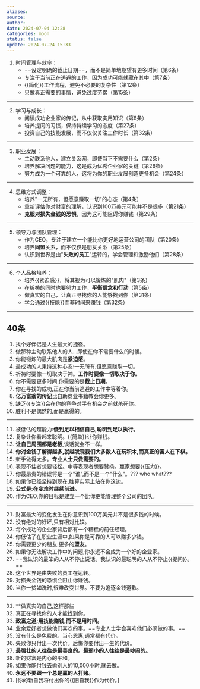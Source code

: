 ```yaml
---
aliases: 
source: 
author: 
date: 2024-07-04 12:28
categories: moon
status: false
update: 2024-07-24 15:33
---
```


1. 时间管理与效率：
   - ==设定明确的截止日期==，而不是简单地期望有更多时间（第6条）
   - 专注于当前正在逃避的工作，因为成功可能就藏在其中（第7条）
   - {{简化}}工作流程，避免不必要的复杂性（第12条）
   - 只做真正需要的事情，避免过度劳累（第15条）
<!--SR:!2000-01-01,1,250!2025-03-26,3,250-->

---

2. 学习与成长：
   - 阅读成功企业家的传记，从中获取实用知识（第8条）
   - 培养提问的习惯，保持持续学习的态度（第27条）
   - 投资自己的技能发展，而不仅仅关注工作时长（第32条）

---

3. 职业发展：
   - 主动联系他人，建立关系网，即使当下不需要什么（第2条）
   - 培养解决问题的能力，这是成为优秀企业家的关键（第26条）
   - 努力成为一个可靠的人，这将为你的职业发展创造更多机会（第24条）

---

4. 思维方式调整：
   - 培养"一无所有，但愿意赚取一切"的心态（第4条）
   - 重新评估你对财富的理解，认识到100万美元可能并不是很多（第21条）
   - **克服对损失金钱的恐惧**，因为这可能阻碍你赚钱（第29条）
<!--SR:!2025-03-25,3,250-->

---

5. 领导力与团队管理：
   - 作为CEO，专注于建立一个能比你更好地运营公司的团队（第20条）
   - 培养**同盟**关系，而不仅仅是朋友关系（第25条）
   - 认识到世界是由"**失败的员工**"运转的，学会管理和激励他们（第28条）

---

6. 个人品格培养：
   - 培养{{紧迫感}}，将其视为可以锻炼的"肌肉"（第3条）
   - 在祈祷的同时也要努力工作，**平衡信念和行动**（第5条）
   - 做真实的自己，让真正寻找你的人能够找到你（第31条）
   - 学会通过{{技能}}而非时间来赚钱（第32条）
<!--SR:!2025-03-25,3,250!2025-03-26,3,250-->


---

## 40条

1. 找个好伴侣是人生最大的捷径。
2. 做那种主动联系他人的人...即使在你不需要什么的时候。
3. 你能锻炼的最大肌肉是**紧迫感**。
4. 最成功的人秉持这种心态:一无所有,但愿意赚取一切。
5. 祈祷时要像一切取决于神。**工作时要像一切取决于你。**
6. 你不需要更多时间,你需要的是**截止日期**。
7. 你在寻找的成功,正在你当前逃避的工作中等着你。
8. **亿万富翁的传记**比自助商业书籍教会你更多。
9. 缺乏{{专注}}会在你的竞争对手有机会之前就杀死你。
10. 胜利不是偶然的,而是赢得的。
<!--SR:!2025-03-26,3,250-->

---

11. 被低估的超能力:**傻到足以相信自己,聪明到足以执行。**
12. 复杂让你看起来聪明。{{简单}}让你赚钱。
13. **让自己周围都是老板**,谈话就会不一样。
14. **你对金钱了解得越多,就越发现我们大多数人在玩积木,而真正的富人在下棋。**
15. 新手做得太多。**专业人士只做需要的。**
16. 表现不佳者想要轻松。中等表现者想要赞扬。赢家想要{{压力}}。
17. 你最昂贵的错误将是一个"谁",而不是一个"什么"。??? who  what???
18. 如果你已经坚持到现在,胜算实际上站在你这边。
19. **公式是:在变难时继续前进。**
20. 作为CEO,你的目标是建立一个比你更能管理整个公司的团队。
<!--SR:!2025-03-26,3,250!2000-01-01,1,250-->

---

21. 财富最大的变化发生在你意识到100万美元并不是很多钱的时候。
22. 没有绝对的好坏,只有相对比较。
23. 每个成功的企业家背后都有一个糟糕的前任经理。
24. 你低估了在职业生涯中,如果你是可靠的人可以赚多少钱。
25. 你需要更少的朋友,更多的**盟友**。
26. 如果你无法解决工作中的问题,你永远不会成为一个好的企业家。
27. ==我认识的最笨的人从不停止说话。我认识的最聪明的人从不停止{{提问}}。==
28. 这个世界是由失败的员工在运转。
29. 对损失金钱的恐惧会阻止你赚钱。
30. 当你一贫如洗时,很难改变世界。不要为追逐金钱道歉。
<!--SR:!2025-03-25,3,250!2025-03-26,3,250-->

---

31. **做真实的自己,这样那些
32. 真正在寻找你的人才能找到你。
33. **致富之道:用技能赚钱,而不是用时间。**
34. 业余爱好者想做他们喜欢的事。==专业人士学会喜欢他们必须做的事。==
35. 没有什么是免费的。当心恩惠,通常都有代价。
36. 失败你只付出一次代价。后悔你要付出一生的代价。
37. **最强壮的人往往是最善良的。最弱小的人往往是最吵闹的。**
38. 新的财富是内心的平和。
39. 如果你能付钱去偷别人的10,000小时,就去做。
40. **永远不要跟一个总是赢的人打赌。**
41. [你的新自我将付出你的{{旧自我}}作为代价。]
<!--SR:!2025-03-25,3,250!2025-03-26,3,250-->
